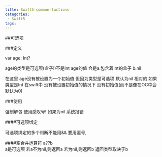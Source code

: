 ```yaml
---
title: Swift5-common-fuctions
categories:
 - Swift5
tags:
---
```



##可选项


###定义


var age: Int?

age的类型是可选项(盒子!)不是Int
age的值 会是a.包含着Int的盒子 b.nil

在这里 age没有被设置为一个初始值 但因为类型是可选项 默认为nil
相对的 如果类型是Int 在swift中 没有被设置初始值的情况下 没有初始值(而不是像在OC中会默认为0)


###使用

强制解包 使用感叹号!  如果为nil 系统报错

####可选项绑定

可选项绑定的多个判断不能用&&  要用逗号,

####空合并运算符
a??b  
a是可选项
若a不为nil,则返回a  若为nil,则返回b
返回类型取决于b
